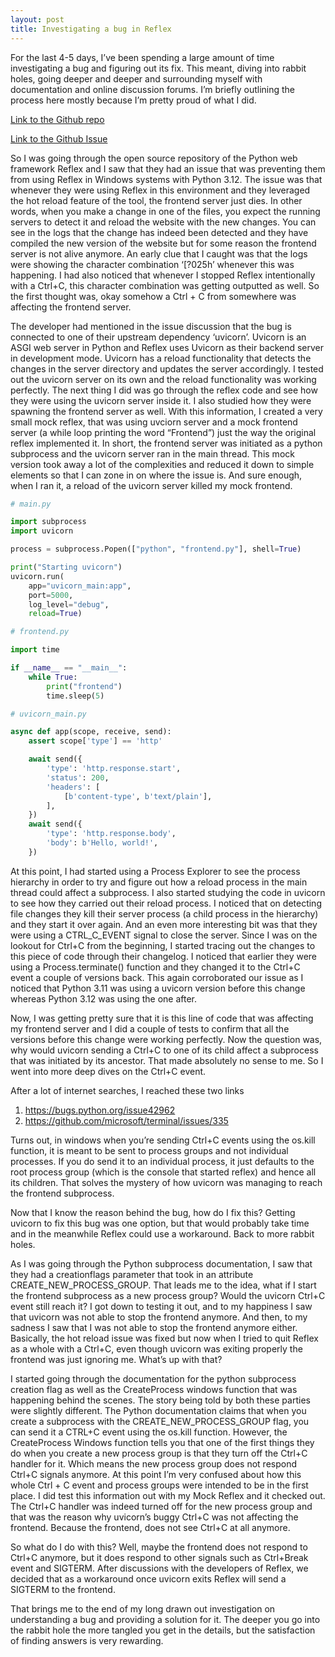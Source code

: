 ```yaml
---
layout: post
title: Investigating a bug in Reflex
---
```


For the last 4-5 days, I’ve been spending a large amount of time investigating a bug and figuring out its fix. This meant, diving into rabbit holes, going deeper and deeper and surrounding myself with documentation and online discussion forums. I’m briefly outlining the process here mostly because I’m pretty proud of what I did.

[Link to the Github repo](https://github.com/reflex-dev/reflex)

[Link to the Github Issue](https://github.com/reflex-dev/reflex/issues/2335)

So I was going through the open source repository of the Python web framework Reflex and I saw that they had an issue that was preventing them from using Reflex in Windows systems with Python 3.12. The issue was that whenever they were using Reflex in this environment and they leveraged the hot reload feature of the tool, the frontend server just dies. In other words, when you make a change in one of the files, you expect the running servers to detect it and reload the website with the new changes. You can see in the logs that the change has indeed been detected and they have compiled the new version of the website but for some reason the frontend server is not alive anymore. An early clue that I caught was that the logs were showing the character combination ‘[?025h’ whenever this was happening. I had also noticed that whenever I stopped Reflex intentionally with a Ctrl+C,  this character combination was getting outputted as well. So the first thought was, okay somehow a Ctrl + C from somewhere was affecting the frontend server.

The developer had mentioned in the issue discussion that the bug is connected to one of their upstream dependency ‘uvicorn’. Uvicorn is an ASGI web server in Python and Reflex uses Uvicorn as their backend server in development mode. Uvicorn has a reload functionality that detects the changes in the server directory and updates the server accordingly. I tested out the uvicorn server on its own and the reload functionality was working perfectly. The next thing I did was go through the reflex code and see how they were using the uvicorn server inside it. I also studied how they were spawning the frontend server as well. With this information, I created a very small mock reflex, that was using uvciorn server and a mock frontend server (a while loop printing the word “Frontend”) just the way the original reflex implemented it. In short, the frontend server was initiated as a python subprocess and the uvicorn server ran in the main thread. This mock version took away a lot of the complexities and reduced it down to simple elements so that I can zone in on where the issue is. And sure enough, when I ran it, a reload of the uvicorn server killed my mock frontend.

```python
# main.py

import subprocess
import uvicorn

process = subprocess.Popen(["python", "frontend.py"], shell=True)

print("Starting uvicorn")
uvicorn.run(
    app="uvicorn_main:app",
    port=5000,
    log_level="debug",
    reload=True)
```

```python
# frontend.py

import time

if __name__ == "__main__":
    while True:
        print("frontend")
        time.sleep(5)
```

```python
# uvicorn_main.py

async def app(scope, receive, send):
    assert scope['type'] == 'http'

    await send({
        'type': 'http.response.start',
        'status': 200,
        'headers': [
            [b'content-type', b'text/plain'],
        ],
    })
    await send({
        'type': 'http.response.body',
        'body': b'Hello, world!',
    })
```


At this point, I had started using a Process Explorer to see the process hierarchy in order to try and figure out how a reload process in the main thread could affect a subprocess. I also started studying the code in uvicorn to see how they carried out their reload process. I noticed that on detecting file changes they kill their server process (a child process in the hierarchy) and they start it over again. And an even more interesting bit was that they were using a CTRL\_C\_EVENT signal to close the server. Since I was on the lookout for Ctrl+C from the beginning, I started tracing out the changes to this piece of code through their changelog. I noticed that earlier they were using a Process.terminate() function and they changed it to the Ctrl+C event a couple of versions back. This again corroborated our issue as I noticed that Python 3.11 was using a uvicorn version before this change whereas Python 3.12 was using the one after.

Now, I was getting pretty sure that it is this line of code that was affecting my frontend server and I did a couple of tests to confirm that all the versions before this change were working perfectly. Now the question was, why would uvicorn sending a Ctrl+C to one of its child affect a subprocess that was initiated by its ancestor. That made absolutely no sense to me. So I went into more deep dives on the Ctrl+C event.

After a lot of internet searches, I reached these two links
1. <https://bugs.python.org/issue42962>
2. <https://github.com/microsoft/terminal/issues/335>

Turns out, in windows when you’re sending Ctrl+C events using the os.kill function, it is meant to be sent to process groups and not individual processes. If you do send it to an individual process, it just defaults to the root process group (which is the console that started reflex) and hence all its children. That solves the mystery of how uvicorn was managing to reach the frontend subprocess.

Now that I know the reason behind the bug, how do I fix this? Getting uvicorn to fix this bug was one option, but that would probably take time and in the meanwhile Reflex could use a workaround. Back to more rabbit holes.

As I was going through the Python subprocess documentation, I saw that they had a creationflags parameter that took in an attribute CREATE\_NEW\_PROCESS\_GROUP. That leads me to the idea, what if I start the frontend subprocess as a new process group? Would the uvicorn Ctrl+C event still reach it? I got down to testing it out, and to my happiness I saw that uvicorn was not able to stop the frontend anymore. And then, to my sadness I saw that I was not able to stop the frontend anymore either. Basically, the hot reload issue was fixed but now when I tried to quit Reflex as a whole with a Ctrl+C, even though uvicorn was exiting properly the frontend was just ignoring me. What’s up with that?

I started going through the documentation for the python subprocess creation flag as well as the CreateProcess windows function that was happening behind the scenes. The story being told by both these parties were slightly different. The Python documentation claims that when you create a subprocess with the CREATE\_NEW\_PROCESS\_GROUP flag, you can send it a CTRL+C event using the os.kill function. However, the CreateProcess Windows function tells you that one of the first things they do when you create a new process group is that they turn off the Ctrl+C handler for it. Which means the new process group does not respond Ctrl+C signals anymore. At this point I’m very confused about how this whole Ctrl + C event and process groups were intended to be in the first place. I did test this information out with my Mock Reflex and it checked out. The Ctrl+C handler was indeed turned off for the new process group and that was the reason why uvicorn’s buggy Ctrl+C was not affecting the frontend. Because the frontend, does not see Ctrl+C at all anymore. 

So what do I do with this? Well, maybe the frontend does not respond to Ctrl+C anymore, but it does respond to other signals such as Ctrl+Break event and SIGTERM. After discussions with the developers of Reflex, we decided that as a workaround once uvicorn exits Reflex will send a SIGTERM to the frontend.

That brings me to the end of my long drawn out investigation on understanding a bug and providing a solution for it. The deeper you go into the rabbit hole the more tangled you get in the details, but the satisfaction of finding answers is very rewarding. 
 


